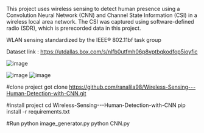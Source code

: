 This project uses wireless sensing to detect human presence using a Convolution Neural Network (CNN) and Channel State Information (CSI) in a wireless local area network. The CSI was captured using software-defined radio (SDR), which is prerecorded data in this project.

WLAN sensing standardized by the IEEE® 802.11bf task group

Dataset link : https://utdallas.box.com/s/nlfb0utfmh06p8vptbqkodfop5ioyfic

![image](https://github.com/user-attachments/assets/06890c06-f53d-4e06-aa47-d058515f21f8)

![image](https://github.com/user-attachments/assets/b292ffa4-10a7-4624-89e7-6d42d1030707)
![image](https://github.com/user-attachments/assets/dad62d98-ccd4-4f1f-8996-aa44012b655a)

#clone project
got clone https://github.com/ranalila98/Wireless-Sensing---Human-Detection-with-CNN.git

#install project
cd Wireless-Sensing---Human-Detection-with-CNN
pip install -r requirements.txt

#Run
python image_generator.py
python CNN.py



